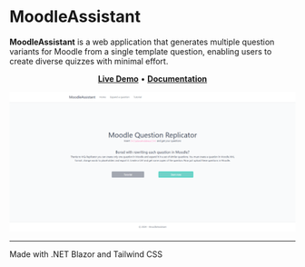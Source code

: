 # MoodleAssistant #

**MoodleAssistant** is a web application that generates multiple question variants for Moodle from a single template question, enabling users to create diverse quizzes with minimal effort.

<p align="center" style="align-items: center">
    <a href="https://moodleassistant.azurewebsites.net/" target="_blank"><b>Live Demo</b></a> •
    <a href="https://github.com/S0Ale/MoodleAssistant/wiki" target="_blank"><b>Documentation</b></a>
</p>

<kbd>
<img src="https://github.com/S0Ale/MoodleAssistant/blob/master/doc/Home-site.png"/>
</kbd>

- - -
Made with .NET Blazor and Tailwind CSS
